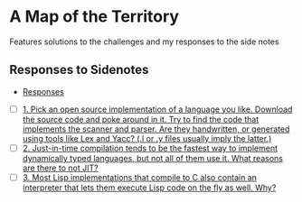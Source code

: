 # A Map of the Territory

Features solutions to the challenges and my responses to the side notes

## Responses to Sidenotes

- [Responses](./RESPONSES-TO-SIDENOTES.md)

- [ ] [1. Pick an open source implementation of a language you like. Download the source code and poke around in it. Try to find the code that implements the scanner and parser. Are they handwritten, or generated using tools like Lex and Yacc? (.l or .y files usually imply the latter.)]()
- [ ] [2. Just-in-time compilation tends to be the fastest way to implement dynamically typed languages, but not all of them use it. What reasons are there to not JIT?]()
- [ ] [3. Most Lisp implementations that compile to C also contain an interpreter that lets them execute Lisp code on the fly as well. Why?]()